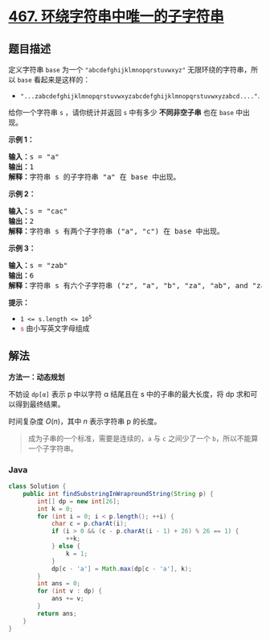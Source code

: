 # [467. 环绕字符串中唯一的子字符串](https://leetcode.cn/problems/unique-substrings-in-wraparound-string)

## 题目描述

<p>定义字符串&nbsp;<code>base</code>&nbsp;为一个&nbsp;<code>"abcdefghijklmnopqrstuvwxyz"</code>&nbsp;无限环绕的字符串，所以&nbsp;<code>base</code>&nbsp;看起来是这样的：</p>

<ul>
	<li><code>"...zabcdefghijklmnopqrstuvwxyzabcdefghijklmnopqrstuvwxyzabcd...."</code>.</li>
</ul>

<p>给你一个字符串&nbsp;<code>s</code> ，请你统计并返回&nbsp;<code>s</code>&nbsp;中有多少&nbsp;<strong>不同</strong><strong>非空子串</strong>&nbsp;也在&nbsp;<code>base</code>&nbsp;中出现。</p>

<p><strong>示例&nbsp;1：</strong></p>

<pre>
<strong>输入：</strong>s = "a"
<strong>输出：</strong>1
<strong>解释：</strong>字符串 s 的子字符串 "a" 在 base 中出现。
</pre>

<p><strong>示例 2：</strong></p>

<pre>
<strong>输入：</strong>s = "cac"
<strong>输出：</strong>2
<strong>解释：</strong>字符串 s 有两个子字符串 ("a", "c") 在 base 中出现。
</pre>

<p><strong>示例 3：</strong></p>

<pre>
<strong>输入：</strong>s = "zab"
<strong>输出：</strong>6
<strong>解释：</strong>字符串 s 有六个子字符串 ("z", "a", "b", "za", "ab", and "zab") 在 base 中出现。
</pre>

<p><strong>提示：</strong></p>

<ul>
	<li><code>1 &lt;= s.length &lt;= 10<sup>5</sup></code></li>
	<li><font color="#c7254e" face="Menlo, Monaco, Consolas, Courier New, monospace"><span style="font-size: 12.6px; background-color: rgb(249, 242, 244);">s</span></font> 由小写英文字母组成</li>
</ul>

## 解法

**方法一：动态规划**

不妨设 `dp[α]` 表示 p 中以字符 α 结尾且在 s 中的子串的最大长度，将 dp 求和可以得到最终结果。

时间复杂度 $O(n)$，其中 $n$ 表示字符串 p 的长度。

> 成为子串的一个标准，需要是连续的，`a` 与 `c` 之间少了一个 `b`，所以不能算一个子字符串。

### **Java**

```java
class Solution {
    public int findSubstringInWraproundString(String p) {
        int[] dp = new int[26];
        int k = 0;
        for (int i = 0; i < p.length(); ++i) {
            char c = p.charAt(i);
            if (i > 0 && (c - p.charAt(i - 1) + 26) % 26 == 1) {
                ++k;
            } else {
                k = 1;
            }
            dp[c - 'a'] = Math.max(dp[c - 'a'], k);
        }
        int ans = 0;
        for (int v : dp) {
            ans += v;
        }
        return ans;
    }
}
```
